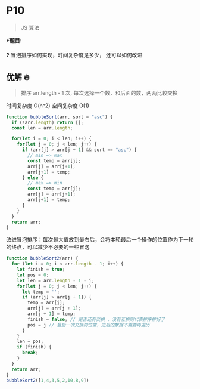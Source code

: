# P10

> JS 算法

**⚡题目**:

❓ 冒泡排序如何实现，时间复杂度是多少， 还可以如何改进

## 优解 🔥

> 排序 arr.length - 1 次, 每次选择一个数，和后面的数，两两比较交换

时间复杂度 O(n^2)  空间复杂度 O(1)

```js
function bubbleSort(arr, sort = "asc") {
  if (!arr.length) return [];
  const len = arr.length;

  for(let i = 0; i < len; i++) {
    for(let j = 0; j < len; j++) {
      if (arr[j] > arr[j + 1] && sort == "asc") {
        // min => max
        const temp = arr[j];
        arr[j] = arr[j+1];
        arr[j+1] = temp;
      } else {
        // max => min
        const temp = arr[j];
        arr[j] = arr[j+1];
        arr[j+1] = temp;
      }
    }
  }
  return arr;
}
```

改进冒泡排序：每次最大值放到最右后，会将本轮最后一个操作的位置作为下一轮的终点，可以减少不必要的一些冒泡

```js
function bubbleSort2(arr) {
  for (let i = 0; i < arr.length - 1; i++) {
    let finish = true;
    let pos = 0;
    let len = arr.length - 1 - i;
    for(let j = 0; j < len; j++) {
      let temp = '';
      if (arr[j] > arr[j + 1]) {
        temp = arr[j];
        arr[j] = arr[j + 1];
        arr[j + 1] = temp;
        finish = false; // 是否还有交换 ，没有互换则代表排序排好了
        pos = j // 最后一次交换的位置，之后的数据不需要再遍历
      }
    }
    len = pos;
    if (finish) {
      break;
    }
  }
  return arr;
}
bubbleSort2([1,4,3,5,2,10,8,9])
```
